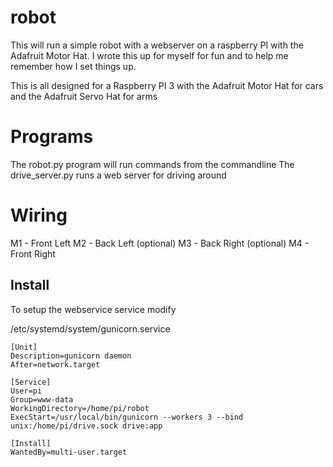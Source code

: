 # robot

This will run a simple robot with a webserver on a raspberry PI with the Adafruit Motor Hat.  I wrote this up for myself for fun and to help me remember how I set things up.

This is all designed for a Raspberry PI 3 with the Adafruit Motor Hat for cars and the Adafruit Servo Hat for arms

# Programs

The robot.py program will run commands from the commandline
The drive_server.py runs a web server for driving around

# Wiring

M1 - Front Left
M2 - Back Left (optional)
M3 - Back Right (optional)
M4 - Front Right 


## Install

To setup the webservice service modify

/etc/systemd/system/gunicorn.service

```
[Unit]
Description=gunicorn daemon
After=network.target

[Service]
User=pi
Group=www-data
WorkingDirectory=/home/pi/robot
ExecStart=/usr/local/bin/gunicorn --workers 3 --bind unix:/home/pi/drive.sock drive:app

[Install]
WantedBy=multi-user.target
```